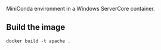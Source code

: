 MiniConda environment in a Windows ServerCore container.

## Build the image

```
docker build -t apache .